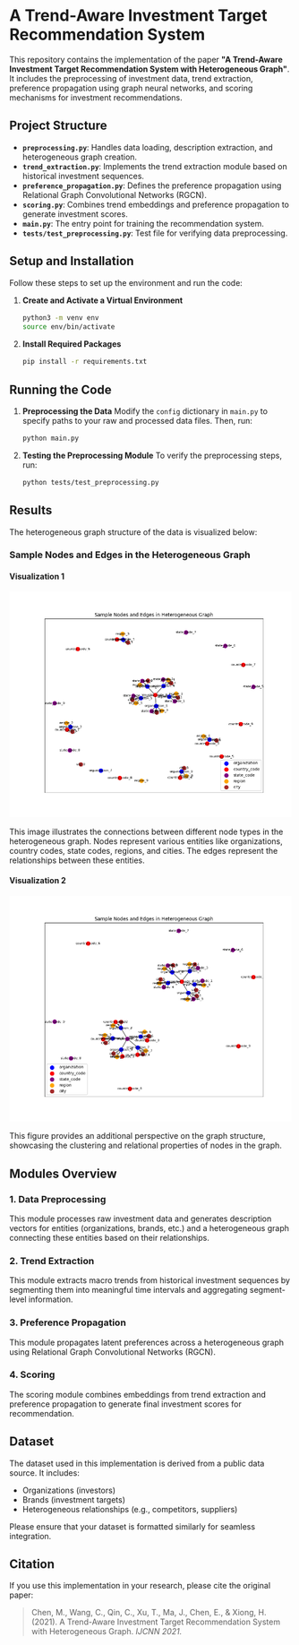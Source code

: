 # A Trend-Aware Investment Target Recommendation System

This repository contains the implementation of the paper **"A Trend-Aware Investment Target Recommendation System with Heterogeneous Graph"**. It includes the preprocessing of investment data, trend extraction, preference propagation using graph neural networks, and scoring mechanisms for investment recommendations.

## Project Structure

- **`preprocessing.py`**: Handles data loading, description extraction, and heterogeneous graph creation.
- **`trend_extraction.py`**: Implements the trend extraction module based on historical investment sequences.
- **`preference_propagation.py`**: Defines the preference propagation using Relational Graph Convolutional Networks (RGCN).
- **`scoring.py`**: Combines trend embeddings and preference propagation to generate investment scores.
- **`main.py`**: The entry point for training the recommendation system.
- **`tests/test_preprocessing.py`**: Test file for verifying data preprocessing.

## Setup and Installation

Follow these steps to set up the environment and run the code:

1. **Create and Activate a Virtual Environment**
   ```bash
   python3 -m venv env
   source env/bin/activate
   ```

2. **Install Required Packages**
   ```bash
   pip install -r requirements.txt
   ```

## Running the Code

1. **Preprocessing the Data**
   Modify the `config` dictionary in `main.py` to specify paths to your raw and processed data files. Then, run:
   ```bash
   python main.py
   ```

2. **Testing the Preprocessing Module**
   To verify the preprocessing steps, run:
   ```bash
   python tests/test_preprocessing.py
   ```

## Results

The heterogeneous graph structure of the data is visualized below:

### Sample Nodes and Edges in the Heterogeneous Graph

#### Visualization 1
![Sample Nodes and Edges](results/plots/sample_nodes.png)

This image illustrates the connections between different node types in the heterogeneous graph. Nodes represent various entities like organizations, country codes, state codes, regions, and cities. The edges represent the relationships between these entities.

#### Visualization 2
![Another View of Nodes and Edges](results/plots/Figure_1.png)

This figure provides an additional perspective on the graph structure, showcasing the clustering and relational properties of nodes in the graph.

## Modules Overview

### 1. Data Preprocessing
This module processes raw investment data and generates description vectors for entities (organizations, brands, etc.) and a heterogeneous graph connecting these entities based on their relationships.

### 2. Trend Extraction
This module extracts macro trends from historical investment sequences by segmenting them into meaningful time intervals and aggregating segment-level information.

### 3. Preference Propagation
This module propagates latent preferences across a heterogeneous graph using Relational Graph Convolutional Networks (RGCN).

### 4. Scoring
The scoring module combines embeddings from trend extraction and preference propagation to generate final investment scores for recommendation.

## Dataset
The dataset used in this implementation is derived from a public data source. It includes:
- Organizations (investors)
- Brands (investment targets)
- Heterogeneous relationships (e.g., competitors, suppliers)

Please ensure that your dataset is formatted similarly for seamless integration.

## Citation
If you use this implementation in your research, please cite the original paper:

> Chen, M., Wang, C., Qin, C., Xu, T., Ma, J., Chen, E., & Xiong, H. (2021). A Trend-Aware Investment Target Recommendation System with Heterogeneous Graph. *IJCNN 2021.*

